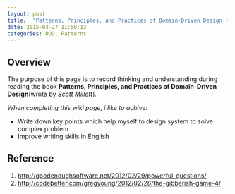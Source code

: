 ```yaml
---
layout: post
title:  "Patterns, Principles, and Practices of Domain-Driven Design - Notes"
date: 2015-03-27 11:50:13
categories: DDD, Patterns
---
```

## Overview
The purpose of this page is to record thinking and understanding during reading the book __Patterns, Principles, and Practices of Domain-Driven Design__(wrote by *Scott Millett*). 

*When completing this wiki page, i like to achive:*
* Write down key points which help myself to design system to solve complex problem
* Improve writing skills in English




## Reference
1. http://goodenoughsoftware.net/2012/02/29/powerful-questions/
2. http://codebetter.com/gregyoung/2012/02/28/the-gibberish-game-4/